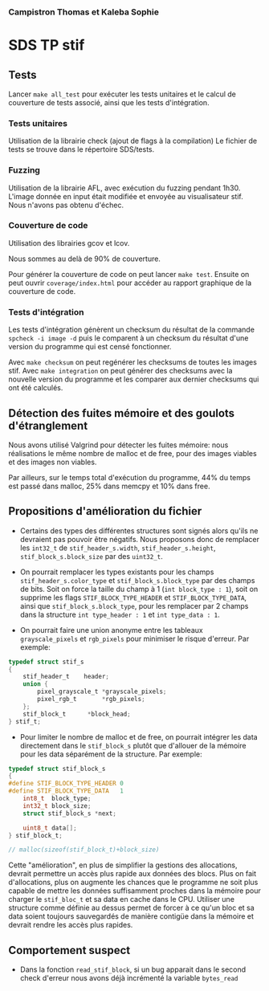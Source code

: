 ### Campistron Thomas et Kaleba Sophie

# SDS TP stif

## Tests

Lancer `make all_test` pour exécuter les tests unitaires et le calcul de couverture de tests associé, ainsi que les tests d'intégration.

### Tests unitaires

Utilisation de la librairie check (ajout de flags à la compilation)
Le fichier de tests se trouve dans le répertoire SDS/tests.

### Fuzzing

Utilisation de la librairie AFL, avec exécution du fuzzing pendant 1h30. L'image donnée en input était modifiée et envoyée au visualisateur stif. 
Nous n'avons pas obtenu d'échec.

### Couverture de code
Utilisation des librairies gcov et lcov.

Nous sommes au delà de 90% de couverture.

Pour générer la couverture de code on peut lancer `make test`.
Ensuite on peut ouvrir `coverage/index.html` pour accéder au rapport graphique de la couverture de code.

### Tests d'intégration

Les tests d'intégration génèrent un checksum du résultat de la commande `spcheck -i image -d` puis le comparent à un checksum du résultat d'une version du programme qui est censé fonctionner.

Avec `make checksum` on peut regénérer les checksums de toutes les images stif.
Avec `make integration` on peut générer des checksums avec la nouvelle version du programme et les comparer aux dernier checksums qui ont été calculés.

## Détection des fuites mémoire et des goulots d'étranglement

Nous avons utilisé Valgrind pour détecter les fuites mémoire: nous réalisations le même nombre de malloc et de free, pour des images viables et des images non viables.

Par ailleurs, sur le temps total d'exécution du programme, 44% du temps est passé dans malloc, 25% dans memcpy et 10% dans free.

## Propositions d'amélioration du fichier 

* Certains des types des différentes structures sont signés alors qu'ils ne devraient pas pouvoir être négatifs. Nous proposons donc de remplacer les `int32_t` de `stif_header_s.width`, `stif_header_s.height`, `stif_block_s.block_size` par des `uint32_t`.

* On pourrait remplacer les types existants pour les champs `stif_header_s.color_type` et `stif_block_s.block_type` par des champs de bits. Soit on force la taille du champ à 1 (`int block_type : 1`), soit on supprime les flags `STIF_BLOCK_TYPE_HEADER` et `STIF_BLOCK_TYPE_DATA`, ainsi que `stif_block_s.block_type`, pour les remplacer par 2 champs dans la structure `int type_header : 1` et `int type_data : 1`. 

* On pourrait faire une union anonyme entre les tableaux `grayscale_pixels` et `rgb_pixels` pour minimiser le risque d'erreur. Par exemple: 

```c
typedef struct stif_s
{
	stif_header_t    header;
	union {
		pixel_grayscale_t *grayscale_pixels;
		pixel_rgb_t       *rgb_pixels;
	};
	stif_block_t      *block_head;
} stif_t;
```
* Pour limiter le nombre de malloc et de free, on pourrait intégrer les data directement dans le `stif_block_s` plutôt que d'allouer de la mémoire pour les data séparément de la structure. Par exemple: 

```c
typedef struct stif_block_s
{
#define STIF_BLOCK_TYPE_HEADER 0
#define STIF_BLOCK_TYPE_DATA   1
	int8_t  block_type;
	int32_t block_size;
	struct stif_block_s *next;

	uint8_t data[];
} stif_block_t;

// malloc(sizeof(stif_block_t)+block_size)
```

Cette "amélioration", en plus de simplifier la gestions des allocations, devrait permettre un accès plus rapide aux données des blocs.
Plus on fait d'allocations, plus on augmente les chances que le programme ne soit plus capable de mettre les données suffisamment proches dans la mémoire pour charger le `stif_bloc_t` et sa data en cache dans le CPU. Utiliser une structure comme définie au dessus permet de forcer à ce qu'un bloc et sa data soient toujours sauvegardés de manière contigüe dans la mémoire et devrait rendre les accès plus rapides.


## Comportement suspect

* Dans la fonction `read_stif_block`, si un bug apparait dans le second check d'erreur nous avons déjà incrémenté la variable `bytes_read`
